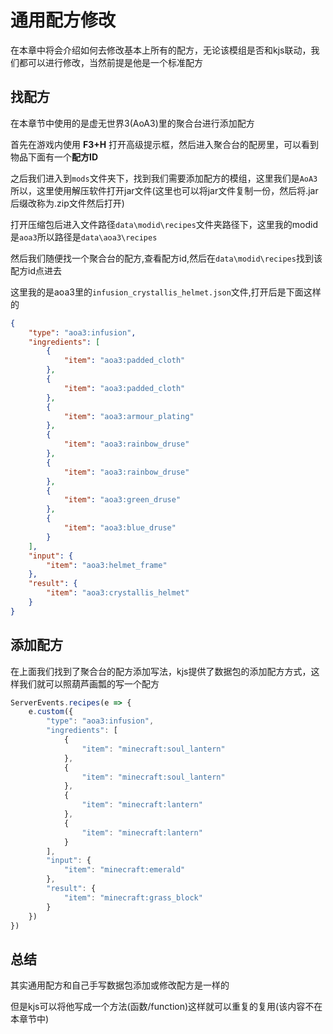 # 通用配方修改
在本章中将会介绍如何去修改基本上所有的配方，无论该模组是否和kjs联动，我们都可以进行修改，当然前提是他是一个标准配方

## 找配方
在本章节中使用的是虚无世界3(AoA3)里的聚合台进行添加配方

首先在游戏内使用 **F3+H** 打开高级提示框，然后进入聚合台的配房里，可以看到物品下面有一个**配方ID**

之后我们进入到`mods`文件夹下，找到我们需要添加配方的模组，这里我们是`AoA3`所以，这里使用解压软件打开jar文件(这里也可以将jar文件复制一份，然后将.jar后缀改称为.zip文件然后打开)

打开压缩包后进入文件路径`data\modid\recipes`文件夹路径下，这里我的modid是`aoa3`所以路径是`data\aoa3\recipes`

然后我们随便找一个聚合台的配方,查看配方id,然后在`data\modid\recipes`找到该配方id点进去

这里我的是aoa3里的`infusion_crystallis_helmet.json`文件,打开后是下面这样的

```json
{
	"type": "aoa3:infusion",
	"ingredients": [
		{
			"item": "aoa3:padded_cloth"
		},
		{
			"item": "aoa3:padded_cloth"
		},
		{
			"item": "aoa3:armour_plating"
		},
		{
			"item": "aoa3:rainbow_druse"
		},
		{
			"item": "aoa3:rainbow_druse"
		},
		{
			"item": "aoa3:green_druse"
		},
		{
			"item": "aoa3:blue_druse"
		}
	],
	"input": {
		"item": "aoa3:helmet_frame"
	},
	"result": {
		"item": "aoa3:crystallis_helmet"
	}
}
```

## 添加配方
在上面我们找到了聚合台的配方添加写法，kjs提供了数据包的添加配方方式，这样我们就可以照葫芦画瓢的写一个配方

```js
ServerEvents.recipes(e => {
	e.custom({
		"type": "aoa3:infusion",
		"ingredients": [
			{
				"item": "minecraft:soul_lantern"
			},
			{
				"item": "minecraft:soul_lantern"
			},
			{
				"item": "minecraft:lantern"
			},
			{
				"item": "minecraft:lantern"
			}
		],
		"input": {
			"item": "minecraft:emerald"
		},
		"result": {
			"item": "minecraft:grass_block"
		}
	})
})
```

## 总结
其实通用配方和自己手写数据包添加或修改配方是一样的

但是kjs可以将他写成一个方法(函数/function)这样就可以重复的复用(该内容不在本章节中)
